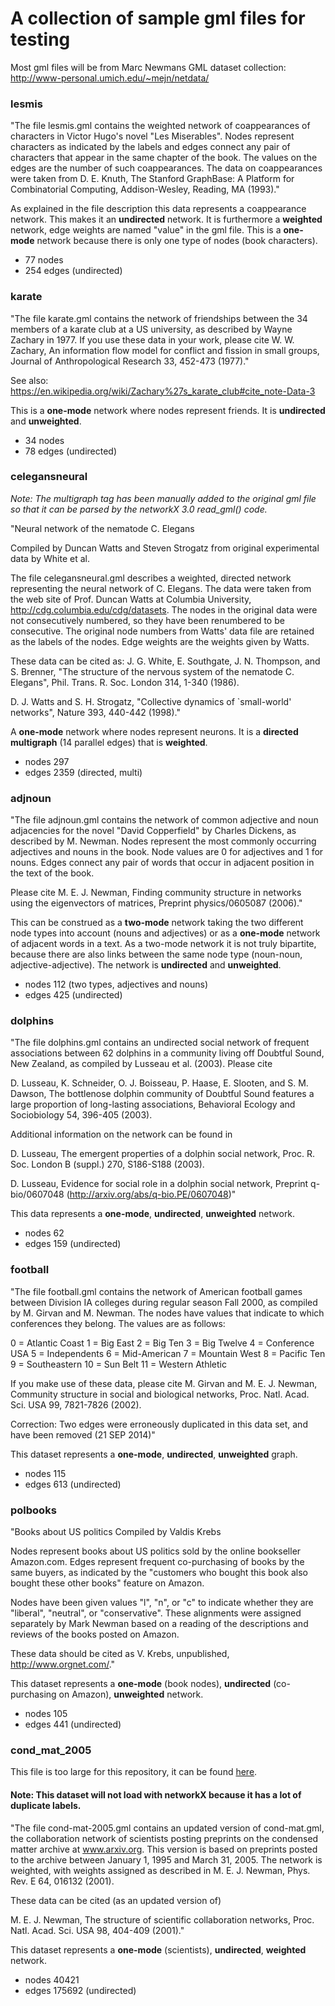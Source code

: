 # A collection of sample gml files for testing

Most gml files will be from Marc Newmans GML dataset collection: http://www-personal.umich.edu/~mejn/netdata/

### lesmis
"The file lesmis.gml contains the weighted network of coappearances of
characters in Victor Hugo's novel "Les Miserables".  Nodes represent
characters as indicated by the labels and edges connect any pair of
characters that appear in the same chapter of the book.  The values on the
edges are the number of such coappearances.  The data on coappearances were
taken from D. E. Knuth, The Stanford GraphBase: A Platform for
Combinatorial Computing, Addison-Wesley, Reading, MA (1993)."

As explained in the file description this data represents a coappearance network. This makes it an **undirected** network. It is furthermore a **weighted** network, edge weights are named "value" in the gml file. This is a **one-mode** network because there is only one type of nodes (book characters).
- 77 nodes
- 254 edges (undirected)

### karate
"The file karate.gml contains the network of friendships between the 34
members of a karate club at a US university, as described by Wayne Zachary
in 1977.  If you use these data in your work, please cite W. W. Zachary, An
information flow model for conflict and fission in small groups, Journal of
Anthropological Research 33, 452-473 (1977)."

See also: https://en.wikipedia.org/wiki/Zachary%27s_karate_club#cite_note-Data-3

This is a **one-mode** network where nodes represent friends. It is **undirected** and **unweighted**.
- 34 nodes
- 78 edges (undirected)

### celegansneural
*Note: The multigraph tag has been manually added to the original gml file so that it can be parsed by the networkX 3.0 read_gml() code.*

"Neural network of the nematode C. Elegans

Compiled by Duncan Watts and Steven Strogatz from original experimental
data by White et al.

The file celegansneural.gml describes a weighted, directed network
representing the neural network of C. Elegans.  The data were taken from
the web site of Prof. Duncan Watts at Columbia University,
http://cdg.columbia.edu/cdg/datasets.  The nodes in the original data were
not consecutively numbered, so they have been renumbered to be consecutive.
The original node numbers from Watts' data file are retained as the labels
of the nodes.  Edge weights are the weights given by Watts.

These data can be cited as:
J. G. White, E. Southgate, J. N. Thompson, and S. Brenner, "The structure
of the nervous system of the nematode C. Elegans", Phil. Trans. R. Soc.
London 314, 1-340 (1986).

D. J. Watts and S. H. Strogatz, "Collective dynamics of `small-world'
networks", Nature 393, 440-442 (1998)."

A **one-mode** network where nodes represent neurons. It is a **directed** **multigraph** (14 parallel edges) that is **weighted**.
- nodes 297
- edges 2359 (directed, multi)

### adjnoun
"The file adjnoun.gml contains the network of common adjective and noun
adjacencies for the novel "David Copperfield" by Charles Dickens, as
described by M. Newman.  Nodes represent the most commonly occurring
adjectives and nouns in the book.  Node values are 0 for adjectives and 1
for nouns.  Edges connect any pair of words that occur in adjacent position
in the text of the book.

Please cite M. E. J. Newman, Finding community
structure in networks using the eigenvectors of matrices, Preprint
physics/0605087 (2006)."

This can be construed as a **two-mode** network taking the two different node types into account (nouns and adjectives) or as a **one-mode** network of adjacent words in a text. As a two-mode network it is not truly bipartite, because there are also links between the same node type (noun-noun, adjective-adjective). The network is **undirected** and **unweighted**.

- nodes 112 (two types, adjectives and nouns)
- edges 425 (undirected)

### dolphins

"The file dolphins.gml contains an undirected social network of frequent
associations between 62 dolphins in a community living off Doubtful Sound,
New Zealand, as compiled by Lusseau et al. (2003).  Please cite

  D. Lusseau, K. Schneider, O. J. Boisseau, P. Haase, E. Slooten, and
  S. M. Dawson, The bottlenose dolphin community of Doubtful Sound features
  a large proportion of long-lasting associations, Behavioral Ecology and
  Sociobiology 54, 396-405 (2003).

Additional information on the network can be found in

  D. Lusseau, The emergent properties of a dolphin social network,
  Proc. R. Soc. London B (suppl.) 270, S186-S188 (2003).

  D. Lusseau, Evidence for social role in a dolphin social network,
  Preprint q-bio/0607048 (http://arxiv.org/abs/q-bio.PE/0607048)"

This data represents a **one-mode**, **undirected**, **unweighted** network.

- nodes 62
- edges 159 (undirected)

### football

 "The file football.gml contains the network of American football games
between Division IA colleges during regular season Fall 2000, as compiled
by M. Girvan and M. Newman.  The nodes have values that indicate to which
conferences they belong.  The values are as follows:

  0 = Atlantic Coast
  1 = Big East
  2 = Big Ten
  3 = Big Twelve
  4 = Conference USA
  5 = Independents
  6 = Mid-American
  7 = Mountain West
  8 = Pacific Ten
  9 = Southeastern
 10 = Sun Belt
 11 = Western Athletic

If you make use of these data, please cite M. Girvan and M. E. J. Newman,
Community structure in social and biological networks,
Proc. Natl. Acad. Sci. USA 99, 7821-7826 (2002).

Correction: Two edges were erroneously duplicated in this data set, and
have been removed (21 SEP 2014)"

This dataset represents a **one-mode**, **undirected**, **unweighted** graph.

- nodes 115
- edges 613 (undirected)

### polbooks

"Books about US politics
Compiled by Valdis Krebs

Nodes represent books about US politics sold by the online bookseller
Amazon.com.  Edges represent frequent co-purchasing of books by the same
buyers, as indicated by the "customers who bought this book also bought
these other books" feature on Amazon.

Nodes have been given values "l", "n", or "c" to indicate whether they are
"liberal", "neutral", or "conservative".  These alignments were assigned
separately by Mark Newman based on a reading of the descriptions and
reviews of the books posted on Amazon.

These data should be cited as V. Krebs, unpublished,
http://www.orgnet.com/."

This dataset represents a **one-mode** (book nodes), **undirected** (co-purchasing on Amazon), **unweighted** network.

- nodes 105
- edges 441 (undirected)

### cond_mat_2005

 This file is too large for this repository, it can be found [here](https://github.com/DHARPA-Project/kiara.examples/tree/main/examples/data/network_analysis/gml).
#### Note: This dataset will not load with networkX because it has a lot of duplicate labels.

"The file cond-mat-2005.gml contains an updated version of cond-mat.gml, the
collaboration network of scientists posting preprints on the condensed
matter archive at www.arxiv.org.  This version is based on preprints posted
to the archive between January 1, 1995 and March 31, 2005.  The network is
weighted, with weights assigned as described in M. E. J. Newman,
Phys. Rev. E 64, 016132 (2001).

These data can be cited (as an updated version of)

  M. E. J. Newman, The structure of scientific collaboration networks,
  Proc. Natl. Acad. Sci. USA 98, 404-409 (2001)."

This dataset represents a **one-mode** (scientists), **undirected**, **weighted** network.

 - nodes 40421
 - edges 175692 (undirected)
